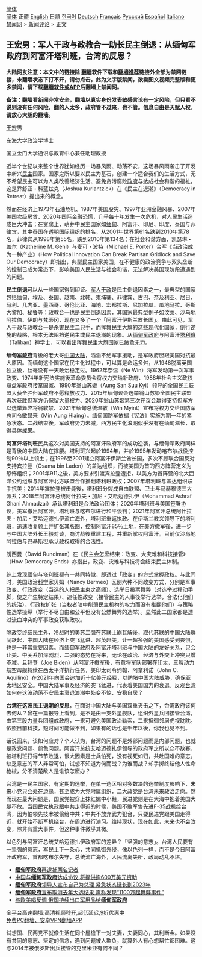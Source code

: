 <!-- 面包屑导航 --> <div class="breadcrumb"><!-- GTranslate: https://gtranslate.io/ -->  <div class="switcher notranslate">  <div class="selected">  <a href="#" onclick="return false;"> 简体</a>  </div>  <div class="option">  <a href="https://www.bannedbook.org" onclick="doGTranslate('zh-CN|zh-CN');jQuery('div.switcher div.selected a').html(jQuery(this).html());return false;" title="简体中文" class="nturl selected"> 简体</a>  <a href="https://www.bannedbook.org/zh-tw/" onclick="doGTranslate('zh-CN|zh-TW');jQuery('div.switcher div.selected a').html(jQuery(this).html());return false;" title="繁體中文" class="nturl"> 正體</a>  <a href="https://www.bannedbook.org/en/" onclick="doGTranslate('zh-CN|en');jQuery('div.switcher div.selected a').html(jQuery(this).html());return false;" title="English" class="nturl"> English</a>  <a href="https://www.bannedbook.org/ja/" onclick="doGTranslate('zh-CN|ja');jQuery('div.switcher div.selected a').html(jQuery(this).html());return false;" title="日本語" class="nturl"> 日語</a>  <a href="https://www.bannedbook.org/ko/" onclick="doGTranslate('zh-CN|ko');jQuery('div.switcher div.selected a').html(jQuery(this).html());return false;" title="한국어" class="nturl"> 한국어</a>  <a href="https://www.bannedbook.org/de/" onclick="doGTranslate('zh-CN|de');jQuery('div.switcher div.selected a').html(jQuery(this).html());return false;" title="Deutsch" class="nturl"> Deutsch</a>  <a href="https://www.bannedbook.org/fr/" onclick="doGTranslate('zh-CN|fr');jQuery('div.switcher div.selected a').html(jQuery(this).html());return false;" title="Français" class="nturl"> Français</a>  <a href="https://www.bannedbook.org/ru/" onclick="doGTranslate('zh-CN|ru');jQuery('div.switcher div.selected a').html(jQuery(this).html());return false;" title="Русский" class="nturl"> Русский</a>  <a href="https://www.bannedbook.org/es/" onclick="doGTranslate('zh-CN|es');jQuery('div.switcher div.selected a').html(jQuery(this).html());return false;" title="Español" class="nturl"> Español</a>  <a href="https://www.bannedbook.org/it/" onclick="doGTranslate('zh-CN|it');jQuery('div.switcher div.selected a').html(jQuery(this).html());return false;" title="Italiano" class="nturl"> Italiano</a>  </div>  </div>      <div class='breadcrumb-sub'><!-- Breadcrumb NavXT 6.3.0 --> <a href="https://www.bannedbook.org/" class="home">禁闻网</a> &gt; <a href="https://www.bannedbook.org/bnews/comments/" class="category">新闻评论</a> &gt; 正文</div></div><h2>王宏男：军人干政与政教合一助长民主倒退：从缅甸军政府到阿富汗塔利班，台湾的反思？</h2> <p class="notice"><b>大陆网友注意：本文中的链接除 <a href="https://github.com/bannedbook/fanqiang" >翻墙</a>软件下载和<a href="https://github.com/killgcd/justmysocks/blob/master/README.md">翻墙推荐</a>链接外全部为禁网链接，未翻墙状态下打不开，请勿点击。此为文字版禁闻，欲看图文视频完整版和更多禁闻，请下载<a href="https://github.com/bannedbook/fanqiang">翻墙软件或APP</a>后翻墙上禁闻网。</p><p>备注：翻墙看新闻非常安全，翻墙以真实身份发表敏感言论有一定风险，但只看不说则没有任何风险，翻的人太多，政府管不过来，也不管。信息自由是天赋人权，请放心大胆的翻墙。</b></p>  <div class="entry"> <p><a href="https://www.bannedbook.org/bnews/tag/%e7%8e%8b%e5%ae%8f/" class="st_tag internal_tag" rel="tag" title="标签 王宏 下的日志">王宏</a>男</p> <p>东海大学政治学博士</p> <p>国立金门大学通识与教育中心兼任助理教授</p> <p>近半个世纪以来整个世界犹如经历一场暴风雨、动荡不安，这场暴风雨袭击了开发中新兴<a href="https://www.bannedbook.org/bnews/tag/%e6%b0%91%e4%b8%bb/" class="st_tag internal_tag" rel="tag" title="标签 民主 下的日志">民主</a>国家。国家之所以要以民主为基石，创建一个适合我们的生活方式，无不希望民主可以为人类改善经济生活、避免贪污腐败<a href="https://www.bannedbook.org/bnews/tag/%e6%94%bf%e5%ba%9c/" class="st_tag internal_tag" rel="tag" title="标签 政府 下的日志">政府</a>与达成社会和谐的福祉，这是乔舒亚・科蓝兹克（Joshua Kurlantzick）在《民主在退潮》（Democracy in Retreat）提出来的概念。</p>  <p>然而在经济上1973年石油危机、1987年美国股灾、1997年亚洲金融风暴、2007年美国次级房贷、2020年国际金融恐慌，几乎每十年发生一次危机，对人民生活造成巨大冲击；在贪腐上，萌芽中民主国家如<a href="https://www.bannedbook.org/bnews/tag/%e7%bc%85%e7%94%b8/" class="st_tag internal_tag" rel="tag" title="标签 缅甸 下的日志">缅甸</a>、阿富汗、印尼、印度、泰国与菲律宾，其中泰国在透明国际组织的排名，从2001年世界第61名跌到2010年第78名，菲律宾从1998年第55名，跌到2010年第134名；在社会和谐方面，凯瑟琳・盖尔（Katherine M. Gehl）与麦可・波特（Michael E. Porter）合写《当政治成为一种产业》（How Political Innovation Can Break Partisan Gridlock and Save Our Democracy）即指出，典型民主国家美国，在不健康的政治竞争与双头垄断的控制已成为常态下，影响美国人民生活与社会和谐，无法解决美国现阶段遭遇到的问题。</p> <p><strong>民主倒退</strong>可以从一些国家得到印证。<a href="https://www.bannedbook.org/bnews/tag/%e5%86%9b%e4%ba%ba/" class="st_tag internal_tag" rel="tag" title="标签 军人 下的日志">军人</a><a href="https://www.bannedbook.org/bnews/tag/%E5%B9%B2%E6%94%BF/" class="st_tag internal_tag" rel="tag" title="标签 干政 下的日志">干政</a>是民主倒退因素之一，最典型的国家包括缅甸、埃及、泰国、越南、北韩、柬埔寨、菲律宾、古巴、奈及利亚、尼日、马利、几内亚、墨西哥、哥伦比亚、海地、宏都拉斯、尼加拉瓜、瓜地马拉、哥斯大黎加、秘鲁等；政教合一也是民主倒退因素，其国家最典型例子如汶莱、沙乌地阿拉伯、伊朗与梵蒂冈，现在又多了一个「阿富汗伊斯兰酋长国」。由此可见，军人干政与政教合一是杀害民主二只手，而挥舞民主大旗的这些现代化国家，倒行逆施的战略，根本无法阻挡逆民主或民主退潮的现象。从<a href="https://www.bannedbook.org/bnews/tag/%e7%bc%85%e7%94%b8%e5%86%9b%e6%94%bf%e5%ba%9c/" class="st_tag internal_tag" rel="tag" title="标签 缅甸军政府 下的日志">缅甸军政府</a>与阿富汗<a href="https://www.bannedbook.org/bnews/tag/%e5%a1%94%e5%88%a9%e7%8f%ad/" class="st_tag internal_tag" rel="tag" title="标签 塔利班 下的日志">塔利班</a>（Taliban）神学士，可以看出挥舞民主大旗国家已疲惫无力。</p> <p><strong>缅甸<a href="https://www.bannedbook.org/bnews/tag/%E5%86%9B%E6%94%BF%E5%BA%9C/" class="st_tag internal_tag" rel="tag" title="标签 军政府 下的日志">军政府</a></strong>背後的老大哥<span class='wp_keywordlink_affiliate'><a href="https://www.bannedbook.org/" title="中国" target="_blank">中国</a></span><span class='wp_keywordlink_affiliate'><a href="https://www.bannedbook.org/" title="大陆" target="_blank">大陆</a></span>，滔滔不绝军事援助，是军政府胆跟美国对抗最大原因。而缅甸这个国家在民主化过程中，可以算是命运多舛，从1948脱离英国独立後，丝毫没有一天政治稳定过。1962年奈温（Ne Win）将军发动第一次军事政变、1974年新宪法实施後革命委员会将权力交给新政府、1988年社会主义政权崩盘军政府接掌国家、1990年翁山苏姬（Aung San Suu Kyi）领导的全国民主联盟大获全胜但军政府不愿释放权力、2015年缅甸议会选举翁山苏姬全国民主联盟再次获胜但军方仍保留大量权力、2020年翁山苏姬第三次在议会赢得支持但军方以选举舞弊将翁软禁、2021年缅甸总统温敏（Win Myint）宣布将权力交给国防军总司令敏昂来（Min Aung Hlaing）。缅甸国防军依据《宪法》实施为期一年的紧急状态。二战结束後，军政府势力未减，西方民主化浪潮似乎没有在缅甸滋长，取得具体成果。</p> <p><strong>阿富汗塔利班</strong>民兵这次对美国支持的阿富汗政府军的成功逆袭，与缅甸军政府同样是背後的中国大陆在撑腰。塔利班兴起於1994年，并於1995年发动喀布尔战役控制90％以上领土；在1996至2001建立阿富汗伊斯兰酋长国，多次不顾联合国反对支持宾拉登（Osama bin Laden）的盖达组织，而被美国为首的西方阵营定义为恐怖组织；2001年911之後，美方要求引渡宾拉登遭拒，以美方为首阵营的北大西洋公约组织与阿富汗北方联盟合作推翻塔利班政权；2007年塔利班与盖达组织联手抗美；2014年宾拉登被击毙後，塔利班分裂成自由联盟、卫士与马赫穆德三大派系；2018年阿富汗总统阿什拉夫・加尼・艾哈迈德扎伊（Mohammad Ashraf Ghani Ahmadzai）承认塔利班是合法政治团体；2020年塔利班与美国签署协议，美军撤出阿富汗，塔利班与喀布尔进行和平谈判；2021年阿富汗总统阿什拉夫・加尼・艾哈迈德扎伊流亡海外，塔利班重返执政。在伊斯兰教义领导下的塔利班，迅速收复领土并扩张其版图，控制阿富汗85％土地，在美方撤军後，进一步与中国大陆外长王毅对谈，商讨战後重建工程，并重新掌权阿富汗。目前仅沙乌地阿拉伯与巴基斯坦承认政权取得的合法性。</p>  <p>朗西曼（David Runciman）在《民主会怎麽结束：政变、大灾难和科技接管》（How Democracy Ends）亦指出，政变、灾难与科技将会结束民主体制。</p> <p>综上发现缅甸与塔利班都有一共同特徵，即透过「政变」的方式掌握政权。与此同时，美国政治<span class='wp_keywordlink'><a href="https://www.bannedbook.org/forum11/topic309.html" title="禁片：“科学”的棍子" target="_blank">科学</a></span>家贝姆（Nancy Bermeo）区别六种不同政变方式，分别是军事政变、行政政变（当选的人把民主束之高阁）、选举日投票舞弊（对选举过程动手脚，使之产生特定结果）、追任性政变（接管民主的人事後举行选举，合法化他们的统治）、行政权扩张（当权者暗中削弱民主机构的权力而没有推翻他们）与策略性选举操纵（举行不尽自由和公平但没有公然舞弊的选举）。显然此二国家都是透过流血冲突的军事政变获取政权。</p> <p>除政变终结民主外，冷战时的美苏二强在苏联土崩瓦解後，取代苏联的中国大陆瞬间跃起，中国大陆在经济上突飞猛进、超英赶美，让一超多强的美国感受到畏惧，也是一非常重要因素。而缅甸军政府及阿富汗塔利班与中国大陆的友好关系，只会让美、中关系加深剧烈，二强的态势在将来，无论在政治、经济与外交上冲突只增不减。且拜登（Joe Biden）从阿富汗撤军後，有意将军队部署在印太，三艘动力航空母舰持续在西太平洋执行任务，美印太司令约翰．阿奎利诺（John C. Aquilino）在2021年向国会追加近十亿美元经费，以防堵中国大陆威胁，确保亚太地区安全。中国大陆军事及经济的突飞猛进，代表着美国国力的衰退。反观<a href="https://www.bannedbook.org/bnews/tag/%e5%8f%b0%e6%b9%be/" class="st_tag internal_tag" rel="tag" title="标签 台湾 下的日志">台湾</a>如何在这波动荡不安民主衰退浪潮中处变不惊、安稳自居？</p> <p><strong>台湾在这波民主退潮的反思</strong>，在面对中国大陆与美国双重夹击之下，台湾政府该何去何从？曾在一篇报导上看到，是不是由一支外星舰队，组织外星兵团接管台湾，由第三股力量兵团组成政府，一来可避免美国政治勒索，二来抵御邻居虎视眈眈。依照目前科技，短时间可能做不到，如果有的话也是千年以後，你我也见不到。</p>  <p>话说回来，该如何应对？个人认为，台湾的问题不是外部问题而是内部问题，也就是政党问题、颜色问题。阿富汗总统艾哈迈德扎伊领导的政府军之所以众不敌寡、被塔利班打得节节败退，很大因素是士兵怕死，没有视死如归，共赴国难的意志。缺乏意志的军人非常可怕，试想不知道为何而战？为谁而战？却手掷终结他人性命枪械，分不清楚敌人是谁该怎麽办？</p> <p>台湾是一民主国家，有定期的选举，在单一选区相对多数决的选举制度影响下，未来小党只会处在边缘，甚至成为大党附属组织，二大政党是台湾未来政治走向。然而现在最大问题是，国民党被穿上抹红媚中小鞋，民进党则是在大海中抱着美国大腿不放。当国民党执政跟中共走得近的时候，美国不敢军售先进F-35战机给台湾，因为怕领先技术被偷给中共；中共不放弃武力犯台，只要民进党跟美国走得近，就开始不断军机绕台，在周边进行演习。维持现状，现在如此，未来也不会改变，除非有重大事件，但这种事件微乎其微。</p> <p>以色列与阿富汗总统艾哈迈德扎伊政府军的差异？「坚强的意志」。台湾人民要有一坚强的意志，军民上下一条心，共同抵御外侵，像以色列一样，而不是今日阿富汗政府军，首都喀布尔失守，总统流亡海外，人民流离失所，政局动乱不堪。</p> <ul class='op-related-articles' title='相关阅读'> <li><a href='https://www.bannedbook.org/bnews/baitai/20210823/1611692.html' target='_blank'><b>缅甸军政府</b>再逮捕两名记者</a></li> <li><a href='https://www.bannedbook.org/bnews/headline/20210811/1604612.html' target='_blank'>中国与<b>缅甸军政府</b>达成协议 将提供逾600万美元资助</a></li> <li><a href='https://www.bannedbook.org/bnews/headline/20210803/1599101.html' target='_blank'><b>缅甸军政府</b>领导人宣布自己为总理 紧急状态延长到2023年</a></li> <li><a href='https://www.bannedbook.org/bnews/comments/20210727/1595165.html' target='_blank'><b>缅甸军政府</b>宣布取消去年大选结果 声称发现“1100万起舞弊事件”</a></li> <li><a href='https://www.bannedbook.org/bnews/comments/20210722/1591910.html' target='_blank'>与欧美唱反调 俄国持续出口军用品给<b>缅甸军政府</b></a></li> </ul> <p class="texttj"> <a href="https://github.com/bannedbook/fanqiang/wiki/V2ray%E6%9C%BA%E5%9C%BA" target="_blank">全平台高速翻墙:高清视频秒开,超低延迟,9折优惠中</a><br/> <a href="https://github.com/bannedbook/fanqiang/wiki/%E7%A6%81%E9%97%BB%E7%BD%91%E5%AE%89%E5%8D%93%E7%BF%BB%E5%A2%99%E6%96%B0%E9%97%BBAPP" target="_blank">免费PC翻墙、安卓VPN翻墙APP</a></p> <p>试想国、民两党不就像生活在同个屋檐下一对夫妻，夫妻同心，其利断金。如果没有共同的意志、坚定的信念，遇到问题被人欺负，就算外人有心想帮忙都困难。这与2014年被俄罗斯出兵接管的克里米亚有何不同？</p><a name='sharetosocial'></a>  <div style="margin-bottom:5px;padding-bottom:5px;clear:both"> <div id="archive-pix-1" class="banner-ads"> <!-- AuctionX Display platform tag START --> <div id="26318x728x90x621x_ADSLOT2" clicktrack="%%CLICK_URL_ESC%%"></div> <!-- AuctionX Display platform tag END --> </div> <div id="archive-pix-2" class="banner-ads"> <!-- AuctionX Display platform tag START --> <div id="26315x300x250x621x_ADSLOT2" clicktrack="%%CLICK_URL_ESC%%"></div> <!-- AuctionX Display platform tag END --> </div> </div>  <div id="archive-pix-1" class="banner-ads"> <!-- AuctionX Display platform tag START --> <div id="26318x728x90x621x_ADSLOT3" clicktrack="%%CLICK_URL_ESC%%"></div> <!-- AuctionX Display platform tag END --> </div> </div><!--END ENTRY--> 